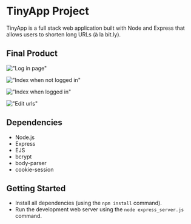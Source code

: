 # TinyApp Project

TinyApp is a full stack web application built with Node and Express that allows users to shorten long URLs (à la bit.ly).

## Final Product

!["Log in page"](https://github.com/QuiteAverage/tinyapp/blob/master/images/Log_in.png)

!["Index when not logged in"](https://github.com/QuiteAverage/tinyapp/blob/master/images/Index_not_logged_in.png)

!["Index when logged in"](https://github.com/QuiteAverage/tinyapp/blob/master/images/Index_logged_in.png)

!["Edit urls"](https://github.com/QuiteAverage/tinyapp/blob/master/images/Edit_urls.png)

## Dependencies

- Node.js
- Express
- EJS
- bcrypt
- body-parser
- cookie-session

## Getting Started

- Install all dependencies (using the `npm install` command).
- Run the development web server using the `node express_server.js` command.
